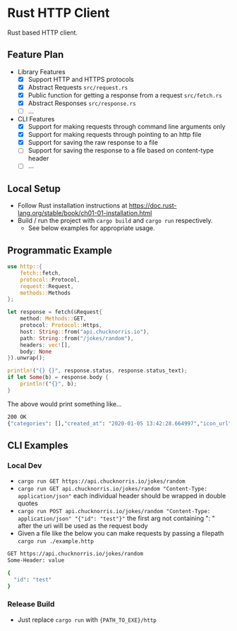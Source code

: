 # Rust HTTP Client

Rust based HTTP client.

## Feature Plan

- Library Features
  - [x] Support HTTP and HTTPS protocols
  - [x] Abstract Requests `src/request.rs`
  - [x] Public function for getting a response from a request `src/fetch.rs`
  - [x] Abstract Responses `src/response.rs`
  - [ ] ...
- CLI Features
  - [x] Support for making requests through command line arguments only
  - [x] Support for making requests through pointing to an http file
  - [x] Support for saving the raw response to a file
  - [ ] Support for saving the response to a file based on content-type header
  - [ ] ...

## Local Setup

- Follow Rust installation instructions at https://doc.rust-lang.org/stable/book/ch01-01-installation.html
- Build / run the project with `cargo build` and `cargo run` respectively.
  - See below examples for appropriate usage.

## Programmatic Example

```rust
use http::{
    fetch::fetch,
    protocol::Protocol,
    request::Request,
    methods::Methods
};

let response = fetch(&Request{
    method: Methods::GET,
    protocol: Protocol::Https,
    host: String::from("api.chucknorris.io"),
    path: String::from("/jokes/random"),
    headers: vec![],
    body: None
}).unwrap();

println!("{} {}", response.status, response.status_text);
if let Some(b) = response.body {
    println!("{}", b);
}
```

The above would print something like...
```sh
200 OK
{"categories": [],"created_at": "2020-01-05 13:42:28.664997","icon_url": "https://assets.chucknorris.host/img/avatar/chuck-norris.png","id": "9FqrXimEQ2-XoPbAx-UcBA","updated_at": "2020-01-05 13:42:28.664997","url": "https://api.chucknorris.io/jokes/9FqrXimEQ2-XoPbAx-UcBA","value": "Adobe Flash runs on Chuck Norris' iPhone."}
```

## CLI Examples

### Local Dev

- `cargo run GET https://api.chucknorris.io/jokes/random`
- `cargo run GET api.chucknorris.io/jokes/random "Content-Type: application/json"` each individual header should be wrapped in double quotes
- `cargo run POST api.chucknorris.io/jokes/random "Content-Type: application/json" "{"id": "test"}"` the first arg not containing ": " after the uri will be used as the request body
- Given a file like the below you can make requests by passing a filepath `cargo run ./example.http`

```sh
GET https://api.chucknorris.io/jokes/random
Some-Header: value

{
  "id": "test"
}
```

### Release Build

- Just replace `cargo run` with `{PATH_TO_EXE}/http`
